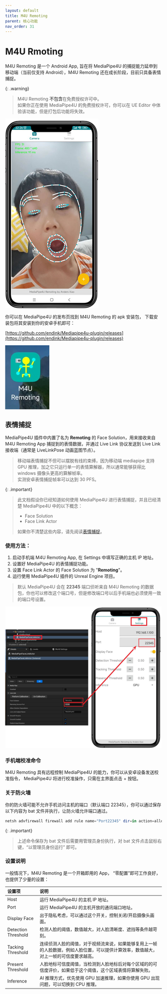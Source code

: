 ```yaml
---
layout: default
title: M4U Remoting
parent: 核心功能
nav_order: 31
---
```


# M4U Rmoting 

M4U Remoting 是一个 Android App, 旨在将 MediaPipe4U 的捕捉能力延申到移动端（当前仅支持 Android），M4U Remoting 还在成长阶段，目前只具备表情捕捉。   


{: .warning}
> M4U Remoting **不包含**在免费授权许可中。   
> 如果你正在使用 MediaPipe4U 的免费授权许可，你可以在 UE Editor 中体验该功能，但是打包后功能将失效。  

[![M4U Remoting](./images/remoting_main_ui.jpg "M4U Remoting")](./images/remoting_main_ui.jpg)

你可以在 MediaPipe4U 的发布页找到 M4U Remoting 的 apk 安装包， 下载安装包将其安装到你的安卓手机即可：

[https://github.com/endink/Mediapipe4u-plugin/releases](https://github.com/endink/Mediapipe4u-plugin/releases)

[![M4U Remoting](./images/remoting_icon.jpg "M4U Remoting")](./images/remoting_icon.jpg)

## 表情捕捉

MediaPipe4U 插件中内置了名为 **Remoting** 的 Face Solution，用来接收来自 M4U Remoting App 捕捉到的表情数据，并通过 Live Link 协议发送到 Live Link 接收端（通常是 LiveLinkPose 动画蓝图节点）。   

> 移动端表情捕捉不但可以摆脱有线的束缚，因为移动端 mediapipe 支持 GPU 推理，加之它只运行单一的表情算解器，所以通常能够获得比 windows 摄像头更高的算解帧率。   
> 实测安卓表情捕捉帧率可以达到 30 PFS。
 
{: .important}    
> 此文档假设你已经知道如何使用 MediaPipe4U 进行表情捕捉，并且已经清楚 MediaPipe4U 中的以下概念：
> - Face Solution
> - Face Link Actor 
>   
> 如果你不清楚这些内容，请先阅读[表情捕捉](./face_link_actor.md)。


### 使用方法：

1. 启动手机端 M4U Remoting App, 在 Settings 中填写正确的主机 IP 地址。
2. 设置好 MediaPipe4U 的表情捕捉功能。
3. 设置 Face Link Actor 的 Face Solution 为 "**Remoting**"。
4. 运行使用 MediaPipe4U 插件的 Unreal Engine 项目。

> 默认 MediaPipe4U 会在 **22345** 端口侦听来自 M4U Remoting 的数据包，你也可以修改这个端口号，但是修改端口号以后手机端也必须使用一致的端口号设置。

[![M4U Remoting](./images/remoting_setup.jpg "M4U Remoting")](./images/remoting_setup.jpg)


### 手机端校准命令

M4U Remoting 具有远程控制 MediaPipe4U 的能力，你可以从安卓设备发送校准指令， MediaPipe4U 将进行校准操作，只需在主界面点击 + 按钮。

### 关于防火墙

你的防火墙可能不允许手机访问主机的端口（默认端口 22345），你可以通过保存以下内容为 bat 文件并执行，让防火墙允许端口通过。

```powershell
netsh advfirewall firewall add rule name="Port22345" dir=in action=allow protocol=UDP localport=22345
```
{: .important}
> 上述命令保存为 bat 文件后需要用管理员身份执行，对 bat 文件点击鼠标右键，“以管理员身份运行” 即可。


### 设置说明

一般情况下，M4U Remoting 是一个开箱即用的 App， “零配置”即可工作良好，也提供了少量的设置：

|设置项| 说明 |
|:------|:-----|
|Host | 运行 MediaPipe4U 的主机 IP 地址。|
|Port | 运行 MediaPipe4U 的主机开放的通讯端口地址。|
|Display Face |出于隐私考虑，可以通过这个开关，控制关闭/开启摄像头画面。|
|Detection Threshold |检测人脸的阈值，数值越大，对人脸清晰度、遮挡等条件越苛刻。|
|Tacking Threshold |连续侦测人脸的阈值，对于视频流来说，如果能够复用上一帧的人脸数据，例如人脸位置，可以提供计算效率，数值越大，对上一帧的可信度要求越高。|
|Present Threshold |人脸地标可信度阈值，当检测到人脸地标后对每个区域的的可信度评价，如果低于这个阈值，这个区域表情将算解失败。|
|Inference | AI 推理方式，优先使用 GPU 加速推理，如果你使用 GPU 出现问题，可以切换到 CPU 推理。|


